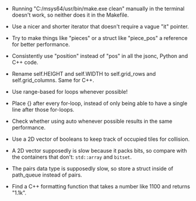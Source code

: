 * Running "C:/msys64/usr/bin/make.exe clean" manually in the terminal doesn't work, so neither does it in the Makefile.
* Use a nicer and shorter iterator that doesn't require a vague "it" pointer.
* Try to make things like "pieces" or a struct like "piece_pos" a reference for better performance.
* Consistently use "position" instead of "pos" in all the jsonc, Python and C++ code.
* Rename self.HEIGHT and self.WIDTH to self.grid_rows and self.grid_columns. Same for C++.

* Use range-based for loops whenever possible!

* Place {} after every for-loop, instead of only being able to have a single line after those for-loops.

* Check whether using auto whenever possible results in the same performance.

* Use a 2D vector of booleans to keep track of occupied tiles for collision.
* A 2D vector supposedly is slow because it packs bits, so compare with the containers that don't: `std::array` and `bitset`.

* The pairs data type is supposedly slow, so store a struct inside of path_queue instead of pairs.

* Find a C++ formatting function that takes a number like 1100 and returns "1.1k".
